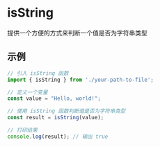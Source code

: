 # isString

提供一个方便的方式来判断一个值是否为字符串类型

## 示例

```javascript
// 引入 isString 函数
import { isString } from './your-path-to-file';

// 定义一个变量
const value = "Hello, world!";

// 使用 isString 函数判断值是否为字符串类型
const result = isString(value);

// 打印结果
console.log(result); // 输出 true
```

